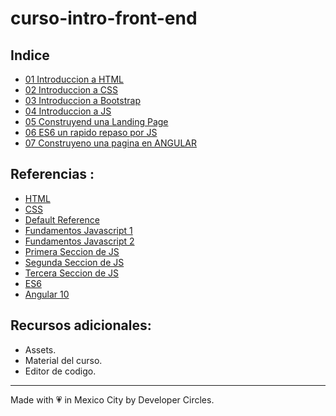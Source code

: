 # curso-intro-front-end

## Indice

* [01 Introduccion a HTML]()
* [02 Introduccion a CSS]()
* [03 Introduccion a Bootstrap]()
* [04 Introduccion a JS]()
* [05 Construyend una Landing Page]()
* [06 ES6 un rapido repaso por JS]()
* [07 Construyeno una pagina en ANGULAR]()

## Referencias :

* [HTML](https://www.w3schools.com/html/default.asp)
* [CSS](https://www.w3schools.com/css/default.asp)
* [Default Reference](https://www.w3schools.com/jsref/default.asp)
* [Fundamentos Javascript 1](https://www.w3schools.com/js/default.asp)
* [Fundamentos Javascript 2](https://www.w3schools.com/js/js_object_definition.asp)
* [Primera Seccion de JS](https://www.w3schools.com/js/js_htmldom.asp)
* [Segunda Seccion de JS](https://www.w3schools.com/js/js_window.asp)
* [Tercera Seccion de JS](https://www.w3schools.com/js/js_callback.asp)
* [ES6]()
* [Angular 10]()

## Recursos adicionales:

* Assets.
* Material del curso.
* Editor de codigo.


-------------------
 Made with 💗 in Mexico City by Developer Circles. 
